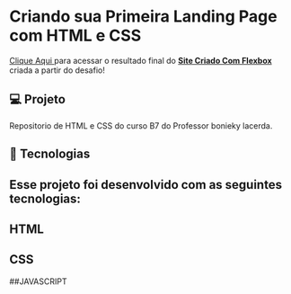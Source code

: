 # Criando sua Primeira Landing Page com HTML e CSS
<a href="https://euchristianferreira.github.io/Criando-sua-Primeira-Landing-Page-com-HTML-CSS/" rel="nofollow">Clique Aqui </a>
 para acessar o resultado final do <b><a href="https://euchristianferreira.github.io/Criando-sua-Primeira-Landing-Page-com-HTML-CSS/" rel="nofollow">Site Criado Com Flexbox </a> </b> criada a partir do desafio!


##  💻 Projeto
<p> Repositorio de HTML e CSS do curso B7 do Professor bonieky lacerda. </p>

## 🚀 Tecnologias
## Esse projeto foi desenvolvido com as seguintes tecnologias:
## HTML
## CSS
##JAVASCRIPT
